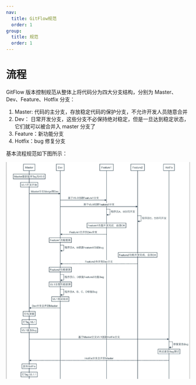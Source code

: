 ```yaml
---
nav:
  title: GitFlow规范
  order: 1
group:
  title: 规范
  order: 1
---
```


# 流程

GitFlow 版本控制规范从整体上将代码分为四大分支结构，分别为 Master、Dev、Feature、Hotfix 分支：

1. Master: 代码的主分支，存放稳定代码的保护分支，不允许开发人员随意合并
2. Dev： 日常开发分支，这些分支不必保持绝对稳定，但是一旦达到稳定状态，它们就可以被合并入 master 分支了
3. Feature：新功能分支
4. Hotfix：bug 修复分支

基本流程规范如下图所示：

![gitflow](../assets/gitflow.png)
